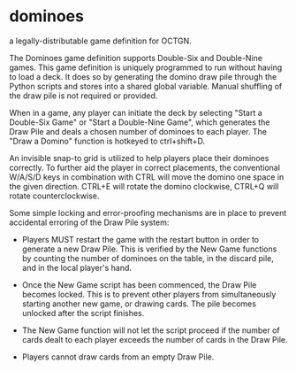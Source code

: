 dominoes
========

a legally-distributable game definition for OCTGN.

The Dominoes game definition supports Double-Six and Double-Nine games.  This game definition is uniquely programmed to run without having to load a deck.  It does so by generating the domino draw pile through the Python scripts and stores into a shared global variable.  Manual shuffling of the draw pile is not required or provided.

When in a game, any player can initiate the deck by selecting "Start a Double-Six Game" or "Start a Double-Nine Game", which generates the Draw Pile and deals a chosen number of dominoes to each player.  The "Draw a Domino" function is hotkeyed to ctrl+shift+D.

An invisible snap-to grid is utilized to help players place their dominoes correctly.  To further aid the player in correct placements, the conventional W/A/S/D keys in combination with CTRL will move the domino one space in the given direction.  CTRL+E will rotate the domino clockwise, CTRL+Q will rotate counterclockwise.

Some simple locking and error-proofing mechanisms are in place to prevent accidental erroring of the Draw Pile system:

* Players MUST restart the game with the restart button in order to generate a new Draw Pile.  This is verified by the New Game functions by counting the number of dominoes on the table, in the discard pile, and in the local player's hand.

* Once the New Game script has been commenced, the Draw Pile becomes locked.  This is to prevent other players from simultaneously starting another new game, or drawing cards.  The pile becomes unlocked after the script finishes.

* The New Game function will not let the script proceed if the number of cards dealt to each player exceeds the number of cards in the Draw Pile.

* Players cannot draw cards from an empty Draw Pile.